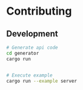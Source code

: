 # Contributing

## Development

```bash
# Generate api code
cd generator
cargo run


# Execute example
cargo run --example server
```